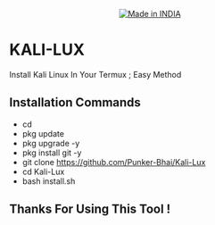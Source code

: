 <p align="center">
<a href="https://punkers.business.site"><img title="Made in INDIA" src="https://img.shields.io/badge/MADE%20IN-INDIA-SCRIPT?colorA=%23ff8100&colorB=%23017e40&colorC=%23ff0000&style=for-the-badge"></a>
</p>

# **KALI-LUX**
Install Kali Linux In Your Termux ; Easy Method

## Installation Commands
* cd
* pkg update
* pkg upgrade -y
* pkg install git -y
* git clone https://github.com/Punker-Bhai/Kali-Lux
* cd Kali-Lux
* bash install.sh

## Thanks For Using This Tool !
